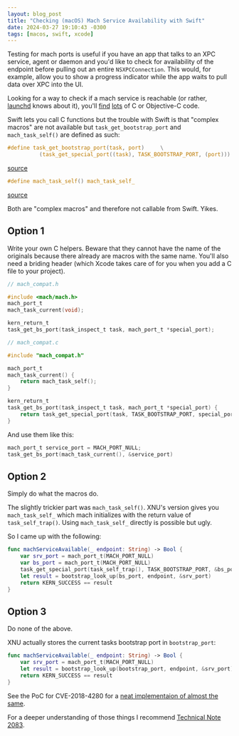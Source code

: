 ```yaml
---
layout: blog_post
title: "Checking (macOS) Mach Service Availability with Swift"
date: 2024-03-27 19:10:43 -0300
tags: [macos, swift, xcode]
---
```


Testing for mach ports is useful if you have an app that talks to an XPC service,
agent or daemon and you'd like to check for availability of the endpoint before
pulling out an entire `NSXPCConnection`. This would, for example, allow you
to show a progress indicator while the app waits to pull data over XPC into the UI.

Looking for a way to check if a mach service is reachable (or rather,
[launchd][launchd] knows about it), you'll [find][l1] [lots][l2] of C or
Objective-C code.

Swift lets you call C functions but the trouble with Swift is that "complex macros"
are not available but `task_get_bootstrap_port` and `mach_task_self()` 
are defined as such:

```c
#define task_get_bootstrap_port(task, port)     \
          (task_get_special_port((task), TASK_BOOTSTRAP_PORT, (port)))
```
[source][task_get_bootstrap_port_source]

```c
#define mach_task_self() mach_task_self_
```
[source][mach_task_self_source]

Both are "complex macros" and therefore not callable from Swift. Yikes.

## Option 1

Write your own C helpers. Beware that they cannot have the name of the originals
because there already are macros with the same name. You'll also need a briding
header (which Xcode takes care of for you when you add a C file to your project).

```c
// mach_compat.h

#include <mach/mach.h>
mach_port_t
mach_task_current(void);

kern_return_t
task_get_bs_port(task_inspect_t task, mach_port_t *special_port);
```

```c
// mach_compat.c

#include "mach_compat.h"

mach_port_t
mach_task_current() {
    return mach_task_self();
}

kern_return_t
task_get_bs_port(task_inspect_t task, mach_port_t *special_port) {
    return task_get_special_port(task, TASK_BOOTSTRAP_PORT, special_port);
}
```

And use them like this:

```c
mach_port_t service_port = MACH_PORT_NULL;
task_get_bs_port(mach_task_current(), &service_port)
```

## Option 2

Simply do what the macros do.

The slightly trickier part was `mach_task_self()`. XNU's version gives you
`mach_task_self_` which mach initializes with the return value of `task_self_trap()`.
Using `mach_task_self_` directly is possible but ugly.

So I came up with the following:

```swift
func machServiceAvailable(_ endpoint: String) -> Bool {
    var srv_port = mach_port_t(MACH_PORT_NULL)
    var bs_port = mach_port_t(MACH_PORT_NULL)
    task_get_special_port(task_self_trap(), TASK_BOOTSTRAP_PORT, &bs_port)
    let result = bootstrap_look_up(bs_port, endpoint, &srv_port)
    return KERN_SUCCESS == result
}
```

## Option 3

Do none of the above.

XNU actually stores the current tasks bootstrap port in `bootstrap_port`:


```swift
func machServiceAvailable(_ endpoint: String) -> Bool {
    var srv_port = mach_port_t(MACH_PORT_NULL)
    let result = bootstrap_look_up(bootstrap_port, endpoint, &srv_port)
    return KERN_SUCCESS == result
}
```

See the PoC for CVE-2018-4280 for a [neat implementaion of almost the same][l3].

For a deeper understanding of those things I recommend [Technical Note 2083][tn2083].


[launchd]: https://developer.apple.com/library/archive/documentation/MacOSX/Conceptual/BPSystemStartup/Chapters/CreatingLaunchdJobs.html#//apple_ref/doc/uid/10000172i-SW7-BCIEDDBJ
[l1]: https://stackoverflow.com/a/64630840/683728
[l2]: https://fdiv.net/2019/08/17/making-mach-server
[l3]: https://github.com/bazad/blanket/blob/22d670d25b8ab5ad569c3f8f4de108ae8e0b6e0a/blanket/launchd/launchd_service.c
[task_get_bootstrap_port_source]: https://github.com/apple-oss-distributions/xnu/blob/1031c584a5e37aff177559b9f69dbd3c8c3fd30a/osfmk/mach/task_special_ports.h#L116
[mach_task_self_source]: https://github.com/apple-oss-distributions/xnu/blob/1031c584a5e37aff177559b9f69dbd3c8c3fd30a/libsyscall/mach/mach/mach_init.h#L83
[task_self_trap_source]: https://github.com/apple-oss-distributions/xnu/blob/1031c584a5e37aff177559b9f69dbd3c8c3fd30a/libsyscall/mach/mach_init.c#L135
[tn2083]: https://developer.apple.com/library/archive/technotes/tn2083/_index.html#//apple_ref/doc/uid/DTS10003794-CH1-SUBSECTION10
